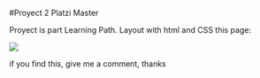 #Proyect 2 Platzi Master

Proyect is part Learning Path. Layout with html and CSS this page:

![](https://github.com/PaulMoro/Proyecto-3-Platzi-master/blob/master/style/images/example.PNG)



if you find this, give me a comment, thanks
